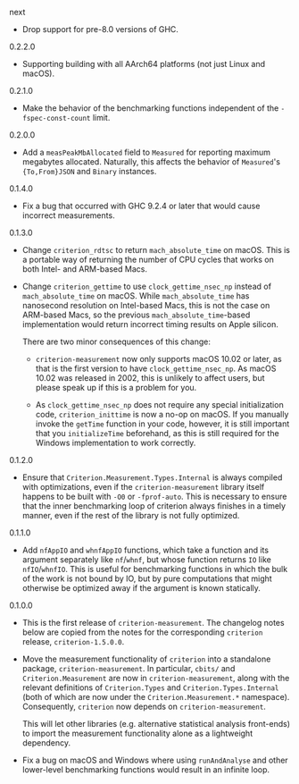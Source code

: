next

* Drop support for pre-8.0 versions of GHC.

0.2.2.0

* Supporting building with all AArch64 platforms (not just Linux and macOS).

0.2.1.0

* Make the behavior of the benchmarking functions independent of the
  `-fspec-const-count` limit.

0.2.0.0

* Add a `measPeakMbAllocated` field to `Measured` for reporting maximum
  megabytes allocated. Naturally, this affects the behavior of `Measured`'s
  `{To,From}JSON` and `Binary` instances.

0.1.4.0

* Fix a bug that occurred with GHC 9.2.4 or later that would cause incorrect
  measurements.

0.1.3.0

* Change `criterion_rdtsc` to return `mach_absolute_time` on macOS. This is a
  portable way of returning the number of CPU cycles that works on both Intel-
  and ARM-based Macs.

* Change `criterion_gettime` to use `clock_gettime_nsec_np` instead of
  `mach_absolute_time` on macOS. While `mach_absolute_time` has nanosecond
  resolution on Intel-based Macs, this is not the case on ARM-based Macs, so
  the previous `mach_absolute_time`-based implementation would return incorrect
  timing results on Apple silicon.

  There are two minor consequences of this change:

  * `criterion-measurement` now only supports macOS 10.02 or later, as that is
    the first version to have `clock_gettime_nsec_np`. As macOS 10.02 was
    released in 2002, this is unlikely to affect users, but please speak up if
    this is a problem for you.

  * As `clock_gettime_nsec_np` does not require any special initialization
    code, `criterion_inittime` is now a no-op on macOS. If you manually invoke
    the `getTime` function in your code, however, it is still important that
    you `initializeTime` beforehand, as this is still required for the Windows
    implementation to work correctly.

0.1.2.0

* Ensure that `Criterion.Measurement.Types.Internal` is always compiled with
  optimizations, even if the `criterion-measurement` library itself happens to
  be built with `-O0` or `-fprof-auto`. This is necessary to ensure that the
  inner benchmarking loop of criterion always finishes in a timely manner,
  even if the rest of the library is not fully optimized.

0.1.1.0

* Add `nfAppIO` and `whnfAppIO` functions, which take a function and its
  argument separately like `nf`/`whnf`, but whose function returns `IO` like
  `nfIO`/`whnfIO`. This is useful for benchmarking functions in which the bulk
  of the work is not bound by IO, but by pure computations that might otherwise
  be optimized away if the argument is known statically.

0.1.0.0

* This is the first release of `criterion-measurement`. The changelog notes
  below are copied from the notes for the corresponding `criterion` release,
  `criterion-1.5.0.0`.

* Move the measurement functionality of `criterion` into a standalone package,
  `criterion-measurement`. In particular, `cbits/` and `Criterion.Measurement`
  are now in `criterion-measurement`, along with the relevant definitions of
  `Criterion.Types` and `Criterion.Types.Internal` (both of which are now under
  the `Criterion.Measurement.*` namespace).
  Consequently, `criterion` now depends on `criterion-measurement`.

  This will let other libraries (e.g. alternative statistical analysis
  front-ends) to import the measurement functionality alone as a lightweight
  dependency.

* Fix a bug on macOS and Windows where using `runAndAnalyse` and other
  lower-level benchmarking functions would result in an infinite loop.
